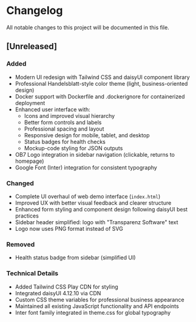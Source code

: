 # Changelog

All notable changes to this project will be documented in this file.

## [Unreleased]

### Added
- Modern UI redesign with Tailwind CSS and daisyUI component library
- Professional Handelsblatt-style color theme (light, business-oriented design)
- Docker support with Dockerfile and .dockerignore for containerized deployment
- Enhanced user interface with:
  - Icons and improved visual hierarchy
  - Better form controls and labels
  - Professional spacing and layout
  - Responsive design for mobile, tablet, and desktop
  - Status badges for health checks
  - Mockup-code styling for JSON outputs
- OB7 Logo integration in sidebar navigation (clickable, returns to homepage)
- Google Font (Inter) integration for consistent typography

### Changed
- Complete UI overhaul of web demo interface (`index.html`)
- Improved UX with better visual feedback and clearer structure
- Enhanced form styling and component design following daisyUI best practices
- Sidebar header simplified: logo with "Transparenz Software" text
- Logo now uses PNG format instead of SVG

### Removed
- Health status badge from sidebar (simplified UI)

### Technical Details
- Added Tailwind CSS Play CDN for styling
- Integrated daisyUI 4.12.10 via CDN
- Custom CSS theme variables for professional business appearance
- Maintained all existing JavaScript functionality and API endpoints
- Inter font family integrated in theme.css for global typography

